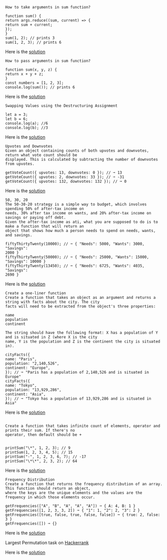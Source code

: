 ```
How to take arguments in sum function?
```

```
function sum() {
return args.reduce((sum, current) => {
return sum + current;
});
}
sum(1, 2); // prints 3
sum(1, 2, 3); // prints 6
```

Here is the [solution](1.arguments_sum_function.js)

```
How to pass arguments in sum function?
```

```
function sum(x, y, z) {
return x + y + z;
}
const numbers = [1, 2, 3];
console.log(sum()); // prints 6
```

Here is the [solution](2.pass_arguments_sum_function.js)

```
Swapping Values using the Destructuring Assignment
```

```
let a = 3;
let b = 6;
console.log(a); //6
console.log(b); //3
```

Here is the [solution](3.swapping.js)

```
Upvotes and Downvotes
Given an object containing counts of both upvotes and downvotes, return what vote count should be
displayed. This is calculated by subtracting the number of downvotes from upvotes.
```

```
getVoteCount({ upvotes: 13, downvotes: 0 }); // ➞ 13
getVoteCount({ upvotes: 2, downvotes: 33 }); // ➞ -31
getVoteCount({ upvotes: 132, downvotes: 132 }); // ➞ 0
```

Here is the [solution](4.vote_count.js)

```
50, 30, 20
The 50-30-20 strategy is a simple way to budget, which involves spending 50% of after-tax income on
needs, 30% after tax income on wants, and 20% after-tax income on savings or paying off debt.
Given the after-tax income as ati, what you are supposed to do is to make a function that will return an
object that shows how much a person needs to spend on needs, wants, and savings.
```

```
fiftyThirtyTwenty(10000); // ➞ { "Needs": 5000, "Wants": 3000, "Savings":
2000 }
fiftyThirtyTwenty(50000); // ➞ { "Needs": 25000, "Wants": 15000,
"Savings": 10000 }
fiftyThirtyTwenty(13450); // ➞ { "Needs": 6725, "Wants": 4035, "Savings":
2690 }
```

Here is the [solution](5.50_30_20.js)

```
Create a one-liner function
Create a function that takes an object as an argument and returns a string with facts about the city. The city
facts will need to be extracted from the object's three properties:
```

```
name
population
continent
```

```
The string should have the following format: X has a population of Y and is situated in Z (where X is the city
name, Y is the population and Z is the continent the city is situated in).
```

```
cityFacts({
name: "Paris",
population: "2,140,526",
continent: "Europe",
}); // ➞ "Paris has a population of 2,140,526 and is situated in Europe"
cityFacts({
name: "Tokyo",
population: "13,929,286",
continent: "Asia",
}); // ➞ "Tokyo has a population of 13,929,286 and is situated in Asia"
```

Here is the [solution](6.population.js)

```

Create a function that takes infinite count of elements, operator and prints their sum. If there's no
operator, then default should be +

```

```

printSum("\*", 1, 2, 3); // 9
printSum(1, 2, 3, 4, 5); // 15
printSum("-", 1, 2, 3, 6, 7); // -17
printSum("\*\*", 2, 3, 2); // 64

```

Here is the [solution](7.operators.js)

```
Frequency Distribution
Create a function that returns the frequency distribution of an array. This function should return an object,
where the keys are the unique elements and the values are the frequency in which those elements occur.
```

```
getFrequencies(["A", "B", "A", "A", "A"]) ➞ { A: 4, B: 1 }
getFrequencies([1, 2, 3, 3, 2]) ➞ { "1": 1, "2": 2, "3": 2 }
getFrequencies([true, false, true, false, false]) ➞ { true: 2, false: 3 }
getFrequencies([]) ➞ {}
```

Here is the [solution](8.count.js)

Largest Permutation task on [Hackerrank](https://www.hackerrank.com/challenges/largest-permutation/problem)

Here is the [solution](9.largest_permutation.js)

